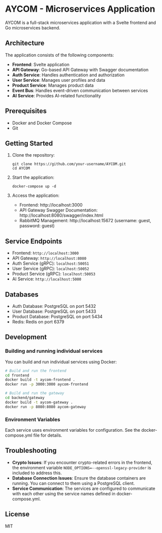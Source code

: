 # AYCOM - Microservices Application

AYCOM is a full-stack microservices application with a Svelte frontend and Go microservices backend.

## Architecture

The application consists of the following components:

- **Frontend**: Svelte application
- **API Gateway**: Go-based API Gateway with Swagger documentation
- **Auth Service**: Handles authentication and authorization
- **User Service**: Manages user profiles and data
- **Product Service**: Manages product data
- **Event Bus**: Handles event-driven communication between services
- **AI Service**: Provides AI-related functionality

## Prerequisites

- Docker and Docker Compose
- Git

## Getting Started

1. Clone the repository:
   ```
   git clone https://github.com/your-username/AYCOM.git
   cd AYCOM
   ```

2. Start the application:
   ```
   docker-compose up -d
   ```

3. Access the application:
   - Frontend: http://localhost:3000
   - API Gateway Swagger Documentation: http://localhost:8080/swagger/index.html
   - RabbitMQ Management: http://localhost:15672 (username: guest, password: guest)

## Service Endpoints

- Frontend: `http://localhost:3000`
- API Gateway: `http://localhost:8080`
- Auth Service (gRPC): `localhost:50051`
- User Service (gRPC): `localhost:50052`
- Product Service (gRPC): `localhost:50053`
- AI Service: `http://localhost:5000`

## Databases

- Auth Database: PostgreSQL on port 5432
- User Database: PostgreSQL on port 5433
- Product Database: PostgreSQL on port 5434
- Redis: Redis on port 6379

## Development

### Building and running individual services

You can build and run individual services using Docker:

```bash
# Build and run the frontend
cd frontend
docker build -t aycom-frontend .
docker run -p 3000:3000 aycom-frontend

# Build and run the gateway
cd backend/gateway
docker build -t aycom-gateway .
docker run -p 8080:8080 aycom-gateway
```

### Environment Variables

Each service uses environment variables for configuration. See the docker-compose.yml file for details.

## Troubleshooting

- **Crypto Issues**: If you encounter crypto-related errors in the frontend, the environment variable `NODE_OPTIONS=--openssl-legacy-provider` is included to address this.
- **Database Connection Issues**: Ensure the database containers are running. You can connect to them using a PostgreSQL client.
- **Service Communication**: The services are configured to communicate with each other using the service names defined in docker-compose.yml.

## License

MIT 